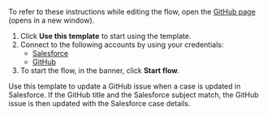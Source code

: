 To refer to these instructions while editing the flow, open the [GitHub page](https://github.com/ot4i/app-connect-templates/tree/main/resources/markdown/Sync%20new%20Salesforce%20cases%20with%20GitHub%20issues_instructions.md) (opens in a new window).

1. Click **Use this template** to start using the template.
2. Connect to the following accounts by using your credentials:
   - [Salesforce](https://ibm.biz/ach2salesforce)
   - [GitHub](https://ibm.biz/acgithub) 
3. To start the flow, in the banner, click **Start flow**.


Use this template to update a GitHub issue when a case is updated in Salesforce. If the GitHub title and the Salesforce subject match, the GitHub issue is then updated with the Salesforce case details.
